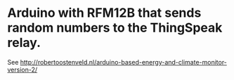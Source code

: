 # Arduino with RFM12B that sends random numbers to the ThingSpeak relay.

See http://robertoostenveld.nl/arduino-based-energy-and-climate-monitor-version-2/

